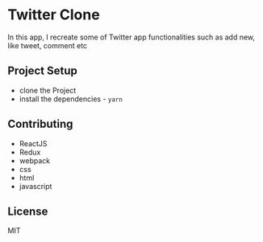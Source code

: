 # Twitter Clone
In this app, I recreate some of Twitter app functionalities such as add new, like tweet, comment etc

## Project Setup

* clone the Project
* install the dependencies - `yarn`

## Contributing

- ReactJS
- Redux
- webpack
- css
- html
- javascript

## License

MIT
